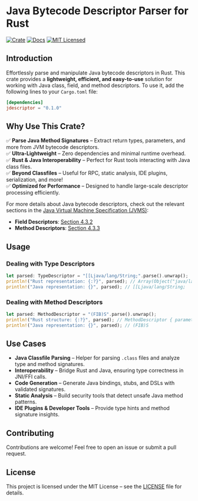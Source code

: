 # Java Bytecode Descriptor Parser for Rust

[![Crate][crate-image]][crate-link]
[![Docs][docs-image]][docs-link]
[![MIT Licensed][license-mit-image]][license-mit-link]

## Introduction

Effortlessly parse and manipulate Java bytecode descriptors in Rust. 
This crate provides a **lightweight, efficient, and easy-to-use** solution for working with Java class, field, and method descriptors.
To use it, add the following lines to your `Cargo.toml` file:

```toml
[dependencies]
jdescriptor = "0.1.0"
```

## Why Use This Crate?
✅ **Parse Java Method Signatures** – Extract return types, parameters, and more from JVM bytecode descriptors.<br>
✅ **Ultra-Lightweight** – Zero dependencies and minimal runtime overhead.<br>
✅ **Rust & Java Interoperability** – Perfect for Rust tools interacting with Java class files.<br>
✅ **Beyond Classfiles** – Useful for RPC, static analysis, IDE plugins, serialization, and more!<br>
✅ **Optimized for Performance** – Designed to handle large-scale descriptor processing efficiently.

For more details about Java bytecode descriptors, check out the relevant sections in the [Java Virtual Machine Specification (JVMS)][jvms-index]:
- **Field Descriptors**: [Section 4.3.2][jvms-4.3.2]
- **Method Descriptors**: [Section 4.3.3][jvms-4.3.3]


## Usage

### Dealing with Type Descriptors
```rust
let parsed: TypeDescriptor = "[[Ljava/lang/String;".parse().unwrap();
println!("Rust representation: {:?}", parsed); // Array(Object("java/lang/String"), 2)
println!("Java representation: {}", parsed); // [[Ljava/lang/String;
```

### Dealing with Method Descriptors
```rust
let parsed: MethodDescriptor = "(FIB)S".parse().unwrap();
println!("Rust structure: {:?}", parsed); // MethodDescriptor { parameter_types: [Float, Int, Byte], return_type: Short }
println!("Java representation: {}", parsed); // (FIB)S
```

## Use Cases
- **Java Classfile Parsing** – Helper for parsing `.class` files and analyze type and method signatures.
- **Interoperability** – Bridge Rust and Java, ensuring type correctness in JNI/FFI calls.
- **Code Generation** – Generate Java bindings, stubs, and DSLs with validated signatures.
- **Static Analysis** – Build security tools that detect unsafe Java method patterns.
- **IDE Plugins & Developer Tools** – Provide type hints and method signature insights.

## Contributing
Contributions are welcome! Feel free to open an issue or submit a pull request.

## License
This project is licensed under the MIT License – see the [LICENSE](LICENSE) file for details.

[//]: # (links)
[crate-image]: https://img.shields.io/crates/v/jdescriptor.svg
[crate-link]: https://crates.io/crates/jdescriptor
[docs-image]: https://docs.rs/jdescriptor/badge.svg
[docs-link]: https://docs.rs/jdescriptor
[license-mit-image]: https://img.shields.io/badge/license-MIT-blue.svg
[license-mit-link]: LICENSE
[jvms-index]: https://docs.oracle.com/javase/specs/jvms/se23/html/
[jvms-4.3.2]: https://docs.oracle.com/javase/specs/jvms/se23/html/jvms-4.html#jvms-4.3.2
[jvms-4.3.3]: https://docs.oracle.com/javase/specs/jvms/se23/html/jvms-4.html#jvms-4.3.3
